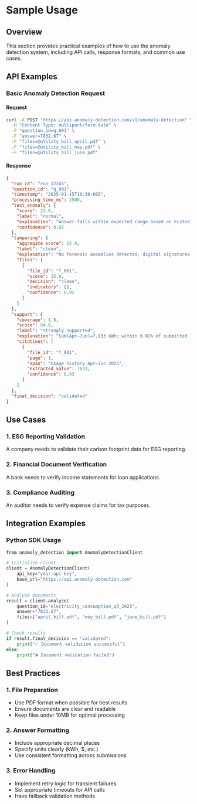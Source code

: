 # Sample Usage

## Overview

This section provides practical examples of how to use the anomaly detection system, including API calls, response formats, and common use cases.

## API Examples

### Basic Anomaly Detection Request

#### Request
```bash
curl -X POST "https://api.anomaly-detection.com/v1/anomaly-detection" \
  -H "Content-Type: multipart/form-data" \
  -F "question_id=q_001" \
  -F "answer=7832.67" \
  -F "files=@utility_bill_april.pdf" \
  -F "files=@utility_bill_may.pdf" \
  -F "files=@utility_bill_june.pdf"
```

#### Response
```json
{
  "run_id": "run_12345",
  "question_id": "q_001",
  "timestamp": "2025-01-15T10:30:00Z",
  "processing_time_ms": 2500,
  "text_anomaly": {
    "score": 22.0,
    "label": "normal",
    "explanation": "Answer falls within expected range based on historical data",
    "confidence": 0.85
  },
  "tampering": {
    "aggregate_score": 15.0,
    "label": "clean",
    "explanation": "No forensic anomalies detected; digital signatures valid",
    "files": [
      {
        "file_id": "f_001",
        "score": 15.0,
        "decision": "clean",
        "indicators": [],
        "confidence": 0.92
      }
    ]
  },
  "support": {
    "coverage": 1.0,
    "score": 84.0,
    "label": "strongly_supported",
    "explanation": "Sum(Apr–Jun)=7,833 kWh; within 0.02% of submitted 7,832.67 after rounding",
    "citations": [
      {
        "file_id": "f_001",
        "page": 1,
        "span": "Usage history Apr–Jun 2025",
        "extracted_value": 7833,
        "confidence": 0.93
      }
    ]
  },
  "final_decision": "validated"
}
```

## Use Cases

### 1. ESG Reporting Validation
A company needs to validate their carbon footprint data for ESG reporting.

### 2. Financial Document Verification
A bank needs to verify income statements for loan applications.

### 3. Compliance Auditing
An auditor needs to verify expense claims for tax purposes.

## Integration Examples

### Python SDK Usage
```python
from anomaly_detection import AnomalyDetectionClient

# Initialize client
client = AnomalyDetectionClient(
    api_key="your-api-key",
    base_url="https://api.anomaly-detection.com"
)

# Analyze documents
result = client.analyze(
    question_id="electricity_consumption_q3_2025",
    answer="7832.67",
    files=["april_bill.pdf", "may_bill.pdf", "june_bill.pdf"]
)

# Check results
if result.final_decision == "validated":
    print("✅ Document validation successful")
else:
    print("❌ Document validation failed")
```

## Best Practices

### 1. File Preparation
- Use PDF format when possible for best results
- Ensure documents are clear and readable
- Keep files under 10MB for optimal processing

### 2. Answer Formatting
- Include appropriate decimal places
- Specify units clearly (kWh, $, etc.)
- Use consistent formatting across submissions

### 3. Error Handling
- Implement retry logic for transient failures
- Set appropriate timeouts for API calls
- Have fallback validation methods